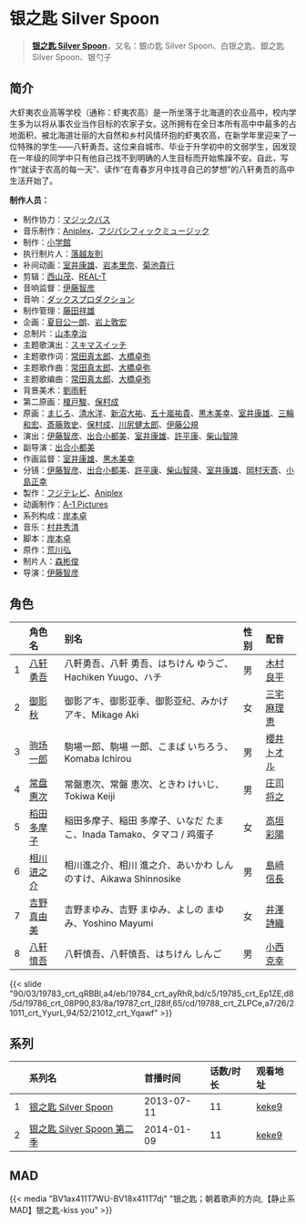 # 银之匙 Silver Spoon


> <u>**[银之匙 Silver Spoon](https://bgm.tv/subject/59664)**</u>，又名：銀の匙 Silver Spoon、白银之匙、銀之匙 Silver Spoon、银勺子

## 简介

大虾夷农业高等学校（通称：虾夷农高）是一所坐落于北海道的农业高中，校内学生多为以将从事农业当作目标的农家子女。这所拥有在全日本所有高中中最多的占地面积，被北海道壮丽的大自然和乡村风情环抱的虾夷农高，在新学年里迎来了一位特殊的学生——八轩勇吾。这位来自城市、毕业于升学初中的文弱学生，因发现在一年级的同学中只有他自己找不到明确的人生目标而开始焦躁不安。自此，写作“就读于农高的每一天”、读作“在青春岁月中找寻自己的梦想”的八轩勇吾的高中生活开始了。

**制作人员：**
- 制作协力：[マジックバス](https://bgm.tv/person/2675)
- 音乐制作：[Aniplex](https://bgm.tv/person/645)、[フジパシフィックミュージック](https://bgm.tv/person/363)
- 制作：[小学館](https://bgm.tv/person/6749)
- 执行制片人：[落越友則](https://bgm.tv/person/39257)
- 补间动画：[室井康雄](https://bgm.tv/person/12231)、[岩本里奈](https://bgm.tv/person/31712)、[菊池貴行](https://bgm.tv/person/37594)
- 剪辑：[西山茂](https://bgm.tv/person/6004)、[REAL-T](https://bgm.tv/person/46772)
- 音响监督：[伊藤智彦](https://bgm.tv/person/3213)
- 音响：[ダックスプロダクション](https://bgm.tv/person/6092)
- 制作管理：[藤田祥雄](https://bgm.tv/person/35917)
- 企画：[夏目公一朗](https://bgm.tv/person/3350)、[岩上敦宏](https://bgm.tv/person/5782)
- 总制片：[山本幸治](https://bgm.tv/person/24336)
- 主题歌演出：[スキマスイッチ](https://bgm.tv/person/14534)
- 主题歌作词：[常田真太郎](https://bgm.tv/person/10645)、[大橋卓弥](https://bgm.tv/person/10644)
- 主题歌作曲：[常田真太郎](https://bgm.tv/person/10645)、[大橋卓弥](https://bgm.tv/person/10644)
- 主题歌编曲：[常田真太郎](https://bgm.tv/person/10645)、[大橋卓弥](https://bgm.tv/person/10644)
- 背景美术：[劉雨軒](https://bgm.tv/person/28646)
- 第二原画：[榎戸駿](https://bgm.tv/person/19513)、[保村成](https://bgm.tv/person/43143)
- 原画：[まじろ](https://bgm.tv/person/12523)、[清水洋](https://bgm.tv/person/3564)、[新沼大祐](https://bgm.tv/person/34073)、[五十嵐祐貴](https://bgm.tv/person/25656)、[黒木美幸](https://bgm.tv/person/20236)、[室井康雄](https://bgm.tv/person/12231)、[三輪和宏](https://bgm.tv/person/11562)、[斎藤敦史](https://bgm.tv/person/12631)、[保村成](https://bgm.tv/person/43143)、[川尻健太郎](https://bgm.tv/person/27072)、[伊藤公規](https://bgm.tv/person/21510)
- 演出：[伊藤智彦](https://bgm.tv/person/3213)、[出合小都美](https://bgm.tv/person/15844)、[室井康雄](https://bgm.tv/person/12231)、[許平康](https://bgm.tv/person/26764)、[柴山智隆](https://bgm.tv/person/21180)
- 副导演：[出合小都美](https://bgm.tv/person/15844)
- 作画监督：[室井康雄](https://bgm.tv/person/12231)、[黒木美幸](https://bgm.tv/person/20236)
- 分镜：[伊藤智彦](https://bgm.tv/person/3213)、[出合小都美](https://bgm.tv/person/15844)、[許平康](https://bgm.tv/person/26764)、[柴山智隆](https://bgm.tv/person/21180)、[室井康雄](https://bgm.tv/person/12231)、[岡村天斎](https://bgm.tv/person/920)、[小島正幸](https://bgm.tv/person/750)
- 製作：[フジテレビ](https://bgm.tv/person/277)、[Aniplex](https://bgm.tv/person/645)
- 动画制作：[A-1 Pictures](https://bgm.tv/person/3525)
- 系列构成：[岸本卓](https://bgm.tv/person/10520)
- 音乐：[村井秀清](https://bgm.tv/person/3596)
- 脚本：[岸本卓](https://bgm.tv/person/10520)
- 原作：[荒川弘](https://bgm.tv/person/1427)
- 制片人：[森彬俊](https://bgm.tv/person/50626)
- 导演：[伊藤智彦](https://bgm.tv/person/3213)

## 角色

|     |   角色名   |   别名  | 性别 |  配音  |
|:--- |:------  |:----      |:---  |:--   |
| 1 | [八轩勇吾](https://bgm.tv/character/19783) | 八軒勇吾、八軒 勇吾、はちけん ゆうご、Hachiken Yuugo、ハチ | 男 | [木村良平](https://bgm.tv/person/4994) |
| 2 | [御影秋](https://bgm.tv/character/19784) | 御影アキ、御影亚季、御影亚纪、みかげ アキ、Mikage Aki | 女 | [三宅麻理恵](https://bgm.tv/person/6846) |
| 3 | [驹场一郎](https://bgm.tv/character/19785) | 駒場一郎、駒場 一郎、こまば いちろう、Komaba Ichirou | 男 | [櫻井トオル](https://bgm.tv/person/10525) |
| 4 | [常盘惠次](https://bgm.tv/character/19786) | 常盤恵次、常盤 恵次、ときわ けいじ、Tokiwa Keiji | 男 | [庄司将之](https://bgm.tv/person/5028) |
| 5 | [稻田多摩子](https://bgm.tv/character/19787) | 稲田多摩子、稲田 多摩子、いなだ たまこ、Inada Tamako、タマコ / 鸡蛋子 | 女 | [高垣彩陽](https://bgm.tv/person/4757) |
| 6 | [相川进之介](https://bgm.tv/character/19788) | 相川進之介、相川 進之介、あいかわ   しんのすけ、Aikawa  Shinnosike | 男 | [島﨑信長](https://bgm.tv/person/7392) |
| 7 | [吉野真由美](https://bgm.tv/character/21011) | 吉野まゆみ、吉野 まゆみ、よしの まゆみ、Yoshino Mayumi | 女 | [井澤詩織](https://bgm.tv/person/5642) |
| 8 | [八轩慎吾](https://bgm.tv/character/21012) | 八軒慎吾、八軒慎吾、はちけん しんご | 男 | [小西克幸](https://bgm.tv/person/3861) |

{{< slide "90/03/19783_crt_qRBBl,a4/eb/19784_crt_ayRhR,bd/c5/19785_crt_Ep1ZE,d8/5d/19786_crt_08P90,83/8a/19787_crt_l28lf,65/cd/19788_crt_ZLPCe,a7/26/21011_crt_YyurL,94/52/21012_crt_Yqawf" >}}

## 系列

|     | 系列名                  | 首播时间       | 话数/时长 | 观看地址                                                    |
| :-- | :------------------- | :--------- | :---- | :------------------------------------------------------ |
| 1   |[银之匙 Silver Spoon](https://bgm.tv/subject/59664)| 2013-07-11 | 11    | [keke9](https://www.keke9.app/play/21480-4-150926.html) |
| 2   |[银之匙 Silver Spoon 第二季](https://bgm.tv/subject/77480)| 2014-01-09 | 11    | [keke9](https://www.keke9.app/play/21476-4-150889.html) |

## MAD

{{< media  "BV1ax411T7WU-BV18x411T7dj"
"银之匙；朝着歌声的方向,【静止系MAD】银之匙-kiss you"  >}}

